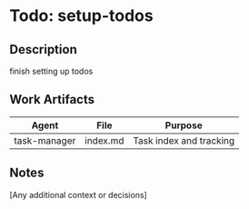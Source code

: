# Todo: setup-todos

## Description

finish setting up todos

## Work Artifacts

| Agent        | File     | Purpose                 |
| ------------ | -------- | ----------------------- |
| task-manager | index.md | Task index and tracking |

## Notes

[Any additional context or decisions]
